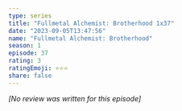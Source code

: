 ```yaml
---
type: series
title: "Fullmetal Alchemist: Brotherhood 1x37"
date: "2023-09-05T13:47:56"
name: "Fullmetal Alchemist: Brotherhood"
season: 1
episode: 37
rating: 3
ratingEmoji: ⭐️⭐️⭐️
share: false
---
```


*[No review was written for this episode]*
